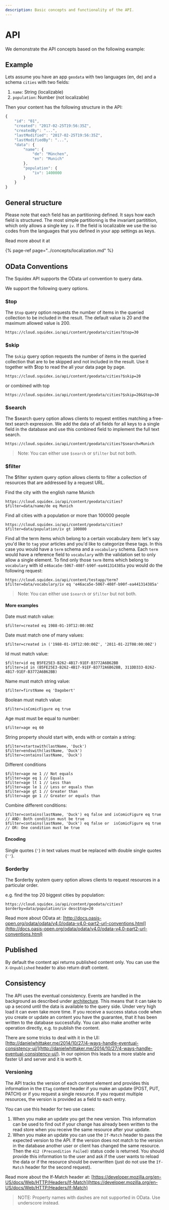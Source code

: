 ```yaml
---
description: Basic concepts and functionality of the API.
---
```


# API

We demonstrate the API concepts based on the following example:

## Example

Lets assume you have an app `geodata` with two languages \(en, de\) and a schema `cities` with two fields:

1. `name`: String \(localizable\)
2. `population`: Number \(not localizable\)

Then your content has the following structure in the API:

```javascript
{
    "id": "01",
    "created": "2017-02-25T19:56:35Z",
    "createdBy": "...",
    "lastModified": "2017-02-25T19:56:35Z",
    "lastModifiedBy": "...",
    "data": {
        "name": {
            "de": "München",
            "en": "Munich"
        },
        "population": {
            "iv": 1400000
        }
    }
}
```

## General structure

Please note that each field has an partitioning defined. It says how each field is structured. The most simple partitioning is the invariant partitition, which only allows a single key `iv`. If the field is localizable we use the iso codes from the languages that you defined in your app settings as keys.

Read more about it at 

{% page-ref page="../concepts/localization.md" %}

## OData Conventions

The Squidex API supports the OData url convention to query data.

We support the following query options.

### $top

The `$top` query option requests the number of items in the queried collection to be included in the result. The default value is 20 and the maximum allowed value is 200.

```text
https://cloud.squidex.io/api/content/geodata/cities?$top=30
```

### $skip

The `$skip` query option requests the number of items in the queried collection that are to be skipped and not included in the result. Use it together with $top to read the all your data page by page.

```text
https://cloud.squidex.io/api/content/geodata/cities?$skip=20
```

or combined with top

```text
https://cloud.squidex.io/api/content/geodata/cities?$skip=20&$top=30
```

### $search

The $search query option allows clients to request entities matching a free-text search expression. We add the data of all fields for all keys to a single field in the database and use this combined field to implement the full text search.

```text
https://cloud.squidex.io/api/content/geodata/cities?$search=Munich
```

> Note: You can either use `$search` or `$filter` but not both.

### $filter

The $filter system query option allows clients to filter a collection of resources that are addressed by a request URL.

Find the city with the english name Munich

```text
https://cloud.squidex.io/api/content/geodata/cities?$filter=data/name/de eq Munich
```

Find all cities with a population or more than 100000 people

```text
https://cloud.squidex.io/api/content/geodata/cities?$filter=data/population/iv gt 100000
```

Find all the term items which belong to a certain vocabulary item: let's say you'd like to `tag` your articles and you'd like to categorize these tags. In this case you would have a `term` schema and a `vocabulary` schema. Each `term` would have a reference field to `vocabulary` with the validation set to only allow a single element. To find only those `term` items which belong to `vocabulary` with id `e46aca5e-5067-408f-b90f-ea441314385a` you would do the following request:

```text
https://cloud.squidex.io/api/content/testapp/term?$filter=data/vocabulary/iv eq 'e46aca5e-5067-408f-b90f-ea441314385a'
```

> Note: You can either use `$search` or `$filter` but not both.

#### More examples

Date must match value:

```text
$filter=created eq 1988-01-19T12:00:00Z
```

Date must match one of many values:

```text
$filter=created in ('1988-01-19T12:00:00Z', '2011-01-22T08:00:00Z')
```

Id must match value:

```text
$filter=id eq B5FE25E3-B262-4B17-91EF-B3772A6B62BB
$filter=id in (B5FE25E3-B262-4B17-91EF-B3772A6B62BB, 311DD333-B262-4B17-91EF-B3772A6B62BB)
```

Name must match string value:

```text
$filter=firstName eq 'Dagobert'
```

Boolean must match value:

```text
$filter=isComicFigure eq true
```

Age must must be equal to number:

```text
$filter=age eq 60
```

String property should start with, ends with or contain a string:

```text
$filter=startswith(lastName, 'Duck')
$filter=endswith(lastName, 'Duck')
$filter=contains(lastName, 'Duck')
```

Different conditions

```text
$filter=age ne 1 // Not equals
$filter=age eq 1 // Equals
$filter=age lt 1 // Less than
$filter=age le 1 // Less or equals than
$filter=age gt 1 // Greater than
$filter=age ge 1 // Greater or equals than
```

Combine different conditions:

```text
$filter=contains(lastName, 'Duck') eq false and isComicFigure eq true // AND: Both condition must be true
$filter=contains(lastName, 'Duck') eq false or  isComicFigure eq true // OR: One condition must be true
```

#### Encoding

Single quotes \(`'`\) in text values must be replaced with double single quotes \(`''`\).

### $orderby

The $orderby system query option allows clients to request resources in a particular order.

e.g. find the top 20 biggest cities by population:

```text
https://cloud.squidex.io/api/content/geodata/cities?$orderby=data/population/iv desc$top=20
```

Read more about OData at: [http://docs.oasis-open.org/odata/odata/v4.0/odata-v4.0-part2-url-conventions.html](http://docs.oasis-open.org/odata/odata/v4.0/odata-v4.0-part2-url-conventions.html)

## Published

By default the content api returns published content only. You can use the `X-Unpublished` header to also return draft content.

## Consistency

The API uses the eventual consistency. Events are handled in the background as described under [architecture](../../01-getting-started/contributing-and-developing/overview.md). This means that it can take to up a second until the data is available to the query side. Under very high load it can even take more time. If you receive a success status code when you create or update an content you have the guarantee, that it has been written to the database successfully. You can also make another write operation directly, e.g. to publish the content.

There are some tricks to deal with it in the UI: [http://danielwhittaker.me/2014/10/27/4-ways-handle-eventual-consistency-ui/](http://danielwhittaker.me/2014/10/27/4-ways-handle-eventual-consistency-ui/). In our opinion this leads to a more stable and faster UI and server and it is worth it.

### Versioning

The API tracks the version of each content element and provides this information in the `ETag` content header if you make an update \(POST, PUT, PATCH\) or if you request a single resource. If you request multiple resources, the version is provided as a field to each entry.

You can use this header for two use cases:

1. When you make an update you get the new version. This information can be used to find out if your change has already been written to the read store when you receive the same resource after your update.
2. When you make an update you can use the `If-Match` header to pass the expected version to the API. If the version does not match to the version in the database another user or client has changed the same resource. Then the `412 (Precondition Failed)` status code is returned. You should provide this information to the user and ask if the user wants to reload the data or if the resource should be overwritten \(just do not use the `If-Match` header for the second request\).

Read more about the If-Match header at: [https://developer.mozilla.org/en-US/docs/Web/HTTP/Headers/If-Match](https://developer.mozilla.org/en-US/docs/Web/HTTP/Headers/If-Match)

> NOTE: Property names with dashes are not supported in OData. Use underscore instead.

